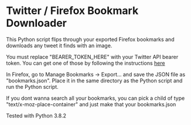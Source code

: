 # Twitter / Firefox Bookmark Downloader

This Python script flips through your exported Firefox bookmarks and downloads any tweet it finds with an image.

You must replace "BEARER_TOKEN_HERE" with your Twitter API bearer token. You can get one of those by following the instructions [here](https://developer.twitter.com/en/docs/authentication/oauth-2-0/bearer-tokens)

In Firefox, go to Manage Bookmarks -> Export... and save the JSON file as "bookmarks.json". Place it in the same directory as the Python script and run the Python script.

If you dont wanna search all your bookmarks, you can pick a child of type "text/x-moz-place-container" and just make that your bookmarks.json

Tested with Python 3.8.2
